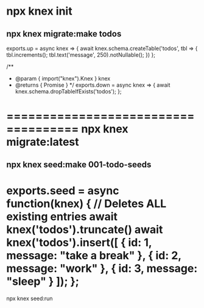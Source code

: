 npx knex init
====================================
npx knex migrate:make todos
------------------------------------
exports.up = async knex => {
  await knex.schema.createTable('todos', tbl => {
    tbl.increments();
    tbl.text('message', 250).notNullable();
  })
};

/**
 * @param { import("knex").Knex } knex
 * @returns { Promise<void> }
 */
exports.down = async knex => {
  await knex.schema.dropTableIfExists('todos');
};

====================================
npx knex migrate:latest
====================================
npx knex seed:make 001-todo-seeds 
------------------------------------
exports.seed = async function(knex) {
  // Deletes ALL existing entries
  await knex('todos').truncate()
  await knex('todos').insert([
    {
      id: 1,
      message: "take a break"
    },
    {
      id: 2,
      message: "work"
    },
    {
      id: 3,
      message: "sleep"
    }
  ]);
};
====================================
npx knex seed:run